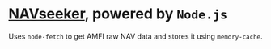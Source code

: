 # [NAVseeker](https://github.com/terriblebassist/navseeker), powered by ``Node.js``
Uses ``node-fetch`` to get AMFI raw NAV data and stores it using ``memory-cache``.
